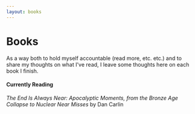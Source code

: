 ```yaml
---
layout: books
---
```


# Books

As a way both to hold myself accountable (read more, etc. etc.) and to share my thoughts on what I've read, I leave some thoughts here on each book I finish.

#### Currently Reading
*The End Is Always Near: Apocalyptic Moments, from the Bronze Age Collapse to Nuclear Near Misses* by Dan Carlin

